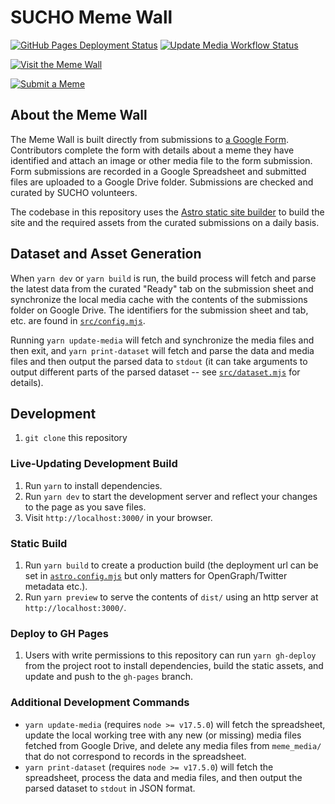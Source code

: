 # SUCHO Meme Wall


[![GitHub Pages Deployment Status](https://img.shields.io/github/deployments/sucho-archiving/meme-wall/github-pages?label=GitHub%20Pages)](https://github.com/sucho-archiving/meme-wall/actions/workflows/pages/pages-build-deployment) [![Update Media Workflow Status](https://img.shields.io/github/workflow/status/sucho-archiving/meme-wall/Update%20Media?label=Update%20Media)](https://github.com/sucho-archiving/meme-wall/actions/workflows/update-media.yml)


[![Visit the Meme Wall](src/img/opengraph_image.1200x630.jpeg)](https://memes.sucho.org/)

[![Submit a Meme](https://img.shields.io/badge/Submit%20a%20Meme-blue?style=for-the-badge)](https://docs.google.com/forms/d/e/1FAIpQLSdhi-nky_fICuBD-HKaGsQi_ezukKtU3oVeMulMg0Ra8TCnvw/viewform)


## About the Meme Wall

The Meme Wall is built directly from submissions to [a Google Form](https://docs.google.com/forms/d/e/1FAIpQLSdhi-nky_fICuBD-HKaGsQi_ezukKtU3oVeMulMg0Ra8TCnvw/viewform).  Contributors complete the form with details about a meme they have identified and attach an image or other media file to the form submission.  Form submissions are recorded in a Google Spreadsheet and submitted files are uploaded to a Google Drive folder.  Submissions are checked and curated by SUCHO volunteers.

The codebase in this repository uses the [Astro static site builder](https://astro.build/) to build the site and the required assets from the curated submissions on a daily basis.


## Dataset and Asset Generation

When `yarn dev` or `yarn build` is run, the build process will fetch and parse the latest data from the curated "Ready" tab on the submission sheet and synchronize the local media cache with the contents of the submissions folder on Google Drive.  The identifiers for the submission sheet and tab, etc. are found in [`src/config.mjs`](src/config.mjs).

Running `yarn update-media` will fetch and synchronize the media files and then exit, and `yarn print-dataset` will fetch and parse the data and media files and then output the parsed data to `stdout` (it can take arguments to output different parts of the parsed dataset -- see [`src/dataset.mjs`](src/dataset.mjs) for details).


## Development

1. `git clone` this repository


### Live-Updating Development Build

1. Run `yarn` to install dependencies.
1. Run `yarn dev` to start the development server and reflect your changes to the page as you save files.
1. Visit `http://localhost:3000/` in your browser.


### Static Build

1. Run `yarn build` to create a production build (the deployment url can be set in [`astro.config.mjs`](astro.config.mjs) but only matters for OpenGraph/Twitter metadata etc.).
2. Run `yarn preview` to serve the contents of `dist/` using an http server at `http://localhost:3000/`.


### Deploy to GH Pages

1. Users with write permissions to this repository can run `yarn gh-deploy` from the project root to install dependencies, build the static assets, and update and push to the `gh-pages` branch.


### Additional Development Commands

* `yarn update-media` (requires `node >= v17.5.0`) will fetch the spreadsheet, update the local working tree with any new (or missing) media files fetched from Google Drive, and delete any media files from `meme_media/` that do not correspond to records in the spreadsheet.
* `yarn print-dataset` (requires `node >= v17.5.0`) will fetch the spreadsheet, process the data and media files, and then output the parsed dataset to `stdout` in JSON format.
